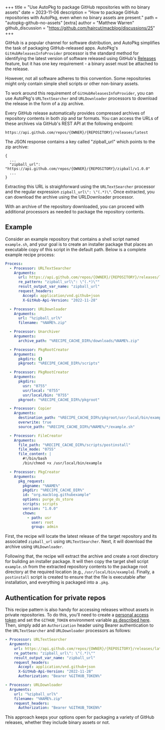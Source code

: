 +++
title = "Use AutoPkg to package GitHub repositories with no binary assets"
date = 2023-11-06
description = "How to package GitHub repositories with AutoPkg, even when no binary assets are present."
path = "autopkg-github-no-assets"
[extra]
author = "Matthew Warren"
github_discussion = "https://github.com/haircut/macblog/discussions/25"
+++

GitHub is a popular channel for software distribution, and AutoPkg simplifies the task of packaging GitHub-released apps.
AutoPkg's `GitHubReleasesInfoProvider` processor is the standard method for identifying the latest version of software released using GitHub's [Releases][releases] feature, but it has one key requirement - a binary asset must be attached to the release.

However, not all software adheres to this convention.
Some repositories might only contain simple shell scripts or other non-binary assets. 

To work around this requirement of `GitHubReleasesInfoProvider`, you can use AutoPkg's `URLTextSearcher` and `URLDownloader` processors to download the release in the form of a zip archive.

<!-- more -->

Every GitHub release automatically provides compressed archives of repository contents in both zip and tar formats.
You can access the URLs of these archives via GitHub's REST API at the following endpoint:

```plaintext
https://api.github.com/repos/{OWNER}/{REPOSITORY}/releases/latest
```

The JSON response contains a key called "zipball_url" which points to the zip archive:

```plaintext
{
  ...
  "zipball_url": "https://api.github.com/repos/{OWNER}/{REPOSITORY}/zipball/v1.0.0"
  ...
}
```

Extracting this URL is straighforward using the `URLTextSearcher` processor and the regular expression `zipball_url\": \"(.*)\"`.
Once extracted, you can download the archive using the URLDownloader processor.

With an archive of the repository downloaded, you can proceed with additional processors as needed to package the repository contents.

## Example

Consider an example repository that contains a shell script named `example.sh`, and your goal is to create an installer package that places an executable copy of this script in the default path.
Below is a complete example recipe process:

```yaml
Process:
  - Processor: URLTextSearcher
    Arguments:
      url: https://api.github.com/repos/{OWNER}/{REPOSITORY}/releases/latest
      re_pattern: "zipball_url\": \"(.*)\""
      result_output_var_name: "zipball_url"
      request_headers:
        Accept: application/vnd.github+json
        X-GitHub-Api-Version: "2022-11-28"

  - Processor: URLDownloader
    Arguments:
      url: "%zipball_url%"
      filename: "%NAME%.zip"

  - Processor: Unarchiver
    Arguments:
      archive_path: "%RECIPE_CACHE_DIR%/downloads/%NAME%.zip"

  - Processor: PkgRootCreator
    Arguments:
      pkgdirs: {}
      pkgroot: "%RECIPE_CACHE_DIR%/scripts"

  - Processor: PkgRootCreator
    Arguments:
      pkgdirs:
        usr: "0755"
        usr/local: "0755"
        usr/local/bin: "0755"
      pkgroot: "%RECIPE_CACHE_DIR%/pkgroot"

  - Processor: Copier
    Arguments:
      destination_path: "%RECIPE_CACHE_DIR%/pkgroot/usr/local/bin/example"
      overwrite: true
      source_path: "%RECIPE_CACHE_DIR%/%NAME%/*/example.sh"

  - Processor: FileCreator
    Arguments:
      file_path: "%RECIPE_CACHE_DIR%/scripts/postinstall"
      file_mode: "0755"
      file_content: |
        #!/bin/bash
        /bin/chmod +x /usr/local/bin/example

  - Processor: PkgCreator
    Arguments:
      pkg_request:
        pkgname: "%NAME%"
        pkgdir: "%RECIPE_CACHE_DIR%"
        id: "org.macblog.githubexample"
        options: purge_ds_store
        scripts: scripts
        version: "1.0.0"
        chown:
          - path: usr
            user: root
            group: admin
```

First, the recipe will locate the latest release of the target repository and its associated `zipball_url` using `URLTextSearcher`.
Next, it will download the archive using `URLDownloader`.

Following that, the recipe will extract the archive and create a root directory for building an installer package.
It will then copy the target shell script `example.sh` from the extracted repository contents to the package root directory at the required location (e.g., `/usr/local/bin/example`). 
Finally, a `postinstall` script is created to ensure that the file is executable after installation, and everything is packaged into a `.pkg`.


## Authentication for private repos

This recipe pattern is also handy for accessing releases without assets in private repositories. 
To do this, you'll need to create a [personal access token][pat] and set the `GITHUB_TOKEN` environment variable [as described here][patvar].
Then, simply add an `Authorization` header using Bearer authentication to the `URLTextSearcher` and `URLDownloader` processors as follows:


```yaml
- Processor: URLTextSearcher
  Arguments:
    url: https://api.github.com/repos/{OWNER}/{REPOSITORY}/releases/latest
    re_pattern: "zipball_url\": \"(.*)\""
    result_output_var_name: "zipball_url"
    request_headers:
      Accept: application/vnd.github+json
      X-GitHub-Api-Version: "2022-11-28"
      Authorization: "Bearer %GITHUB_TOKEN%"

- Processor: URLDownloader
  Arguments:
    url: "%zipball_url%"
    filename: "%NAME%.zip"
    request_headers:
      Authorization: "Bearer %GITHUB_TOKEN%"
```

This approach keeps your options open for packaging a variety of GitHub releases, whether they include binary assets or not.

[releases]: https://docs.github.com/en/repositories/releasing-projects-on-github/about-releases
[pat]: https://docs.github.com/en/authentication/keeping-your-account-and-data-secure/managing-your-personal-access-tokens
[patvar]: https://github.com/autopkg/autopkg/wiki/FAQ#how-do-i-provide-a-github-personal-access-token-to-autopkg
